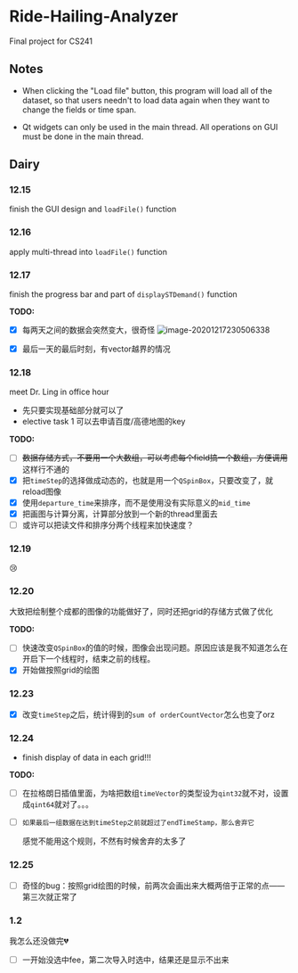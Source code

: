 # Ride-Hailing-Analyzer
Final project for CS241

## Notes

* When clicking the "Load file" button, this program will load all of the dataset, so that users needn't to load data again when they want to change the fields or time span.

* Qt widgets can only be used in the main thread. All operations on GUI must be done in the main thread.

## Dairy

### 12.15

finish the GUI design and `loadFile()` function

### 12.16

apply multi-thread into `loadFile()` function

### 12.17

finish the progress bar and part of `displaySTDemand()` function

**TODO:**


- [x] 每两天之间的数据会突然变大，很奇怪
  ![image-20201217230506338](https://user-images.githubusercontent.com/58338486/102573860-57a82000-412a-11eb-9430-f3f2e32f330e.png)

- [x] 最后一天的最后时刻，有vector越界的情况

### 12.18

meet Dr. Ling in office hour

* 先只要实现基础部分就可以了
* elective task 1 可以去申请百度/高德地图的key

**TODO:**

- [ ] ~~数据存储方式，不要用一个大数组，可以考虑每个field搞一个数组，方便调用~~ 这样行不通的
- [x] 把`timeStep`的选择做成动态的，也就是用一个`QSpinBox`，只要改变了，就reload图像
- [x] 使用`departure_time`来排序，而不是使用没有实际意义的`mid_time`
- [x] 把画图与计算分离，计算部分放到一个新的thread里面去
- [ ] 或许可以把读文件和排序分两个线程来加快速度？

### 12.19

:cry:

### 12.20

大致把绘制整个成都的图像的功能做好了，同时还把grid的存储方式做了优化

**TODO:**

- [ ] 快速改变`QSpinBox`的值的时候，图像会出现问题。原因应该是我不知道怎么在开启下一个线程时，结束之前的线程。
- [x] 开始做按照grid的绘图

### 12.23

- [x] 改变`timeStep`之后，统计得到的`sum of orderCountVector`怎么也变了orz

### 12.24

* finish display of data in each grid!!!

**TODO:**

- [ ] 在拉格朗日插值里面，为啥把数组`timeVector`的类型设为`qint32`就不对，设置成`qint64`就对了。。。

- [ ] `如果最后一组数据在达到timeStep之前就超过了endTimeStamp，那么舍弃它`
  
  感觉不能用这个规则，不然有时候舍弃的太多了

### 12.25

- [ ] 奇怪的bug：按照grid绘图的时候，前两次会画出来大概两倍于正常的点——第三次就正常了

### 1.2

我怎么还没做完:broken_heart:

- [ ] 一开始没选中fee，第二次导入时选中，结果还是显示不出来